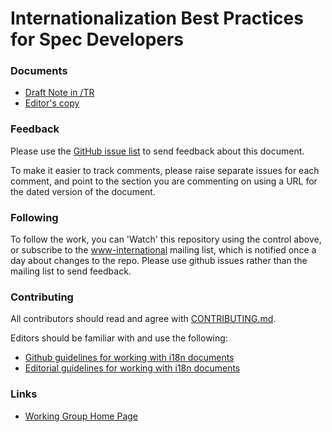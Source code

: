 # Internationalization Best Practices for Spec Developers

### Documents
- [Draft Note in /TR](https://www.w3.org/TR/international-specs/)
- [Editor's copy](https://w3c.github.io/bp-i18n-specdev/)

### Feedback
Please use the [GitHub issue list](https://github.com/w3c/bp-i18n-specdev/issues) to send feedback about this document.

To make it easier to track comments, please raise separate issues for each comment, and point to the section you are commenting on  using a URL for the dated version of the document.

### Following
To follow the work, you can 'Watch' this repository using the control above, or subscribe to the [www-international](https://lists.w3.org/Archives/Public/www-international/) mailing list, which is notified once a day about changes to the repo. Please use github issues rather than the mailing list to send feedback.

### Contributing

All contributors should read and agree with [CONTRIBUTING.md](https://github.com/w3c/bp-i18n-specdev/blob/gh-pages/CONTRIBUTING.md).

Editors should be familiar with and use the following:

- [Github guidelines for working with i18n documents](http://w3c.github.io/i18n-activity/guidelines/github)
- [Editorial guidelines for working with i18n documents](http://w3c.github.io/i18n-activity/guidelines/editing)

### Links
- [Working Group Home Page](http://w3c.github.io/i18n-activity/i18n-wg/)
